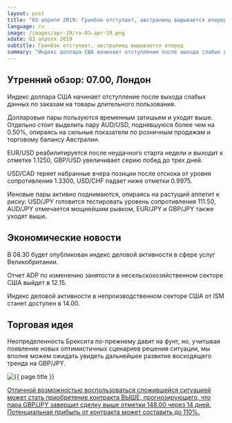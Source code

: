 ```yaml
---
layout: post
title: "03 апреля 2019: Гринбэк отступает, австралиец вырывается вперед"
language: ru
image: /images/apr-19/ru-03-apr-19.png
xdate: 03 апреля 2019
subtitle: Гринбэк отступает, австралиец вырывается вперед
summary: "Индекс доллара США начинает отступление после выхода слабых данных по заказам на товары длительного пользования. Долларовые пары пользуются временным затишьем и уходят выше. Отдельно стоит выделить пару AUD/USD, поднявшуюся более чем на 0.50%"
---
```

## Утренний обзор: 07.00, Лондон
 
Индекс доллара США начинает отступление после выхода слабых данных по заказам на товары длительного пользования.

Долларовые пары пользуются временным затишьем и уходят выше. Отдельно стоит выделить пару AUD/USD, поднявшуюся более чем на 0.50%, опираясь на сильные показатели по розничным продажам и торговому балансу Австралии.

EUR/USD реабилитируется после неудачного старта недели и выходит к отметке 1.1250, GBP/USD увеличивает серию побед до трех дней.

USD/CAD теряет набранные вчера позиции после отскока от уровня сопротивления 1.3300, USD/CHF падает ниже отметки 0.9975.

Иеновые пары активно поднимаются, опираясь на растущий аппетит к риску: USD/JPY готовится тестировать уровень сопротивления 111.50, AUD/JPY отмечается мощнейшим рывком, EUR/JPY и GBP/JPY также уходят выше.
 
## Экономические новости
 
В 08.30 будет опубликован индекс деловой активности в сфере услуг Великобритании.

Отчет ADP по изменению занятости в несельскохозяйственном секторе США выйдет в 12.15.

Индекс деловой активности в непроизводственном секторе США от ISM станет доступен в 14.00.
 
## Торговая идея
 
Неопределенность Брексита по-прежнему давит на фунт, но, учитывая появление новых оптимистичных сценариев решения ситуации, мы вполне можем ожидать увидеть дальнейшее развитие восходящего тренда на GBP/JPY.

<img src="{{ site.url }}/images/apr-19/ru-03-apr-19.png" alt="{{ page.title }}"  title="{{ page.title }}">

<a href="%LINK%%?currency=USD&amp;market=forex&underlying=frxGBPJPY&formname=higherlower&duration_amount=14&duration_units=d&amount=10&amount_type=stake&expiry_type=duration&barrier=148.00" target="_blank" rel="noopener noreferrer nofollow">Отличной возможностью воспользоваться сложившейся ситуацией может стать приобретение контракта ВЫШЕ, прогнозирующего, что пара GBP/JPY завершит сделку выше отметки 148.00 через 14 дней. Потенциальная прибыль от контракта может составить до 110%.</a>
